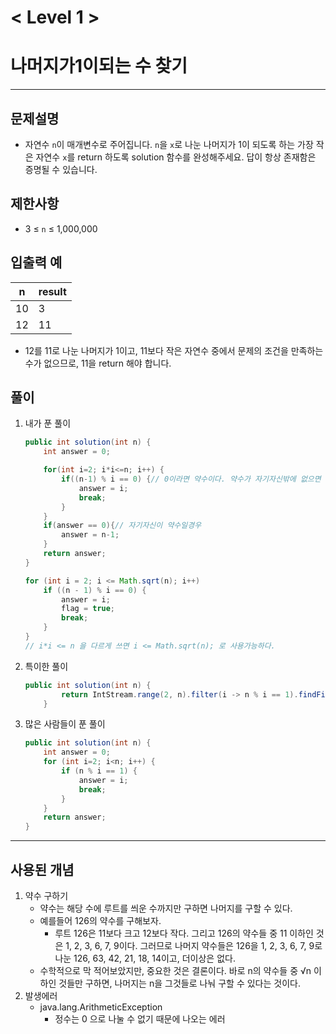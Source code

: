 

# < Level 1 > 

# 나머지가1이되는 수 찾기 

> 

---

## 문제설명 

- 자연수 `n`이 매개변수로 주어집니다. `n`을 `x`로 나눈 나머지가 1이 되도록 하는 가장 작은 자연수 `x`를 return 하도록 solution 함수를 완성해주세요. 답이 항상 존재함은 증명될 수 있습니다.


## 제한사항 

- 3 ≤ `n` ≤ 1,000,000

## 입출력 예

| n    | result |
| ---- | ------ |
| 10   | 3      |
| 12   | 11     |

- 12를 11로 나눈 나머지가 1이고, 11보다 작은 자연수 중에서 문제의 조건을 만족하는 수가 없으므로, 11을 return 해야 합니다.

## 풀이 

1. 내가 푼 풀이 

   ```java
   public int solution(int n) {
       int answer = 0;
   
       for(int i=2; i*i<=n; i++) {
           if((n-1) % i == 0) {// 0이라면 약수이다. 약수가 자기자신밖에 없으면 실행안됨 
               answer = i;
               break;
           }
       }
       if(answer == 0){// 자기자신이 약수일경우 
           answer = n-1;
       }
       return answer;
   }
   ```

   ``` java
   for (int i = 2; i <= Math.sqrt(n); i++)
       if ((n - 1) % i == 0) {
           answer = i;
           flag = true;
           break;
       }
   }
   // i*i <= n 을 다르게 쓰면 i <= Math.sqrt(n); 로 사용가능하다. 
   ```

   

2. 특이한 풀이 

   ```java
   public int solution(int n) {
           return IntStream.range(2, n).filter(i -> n % i == 1).findFirst().orElse(0);
       }
   ```

3. 많은 사람들이 푼 풀이 

   ```java
   public int solution(int n) {
       int answer = 0;
       for (int i=2; i<n; i++) {
           if (n % i == 1) {
               answer = i;
               break;
           } 
       }
       return answer;
   }
   ```

   


---

## 사용된 개념

1. 약수 구하기 
   - 약수는 해당 수에 루트를 씌운 수까지만 구하면 나머지를 구할 수 있다. 
   - 예를들어 126의 약수를 구해보자. 
     - 루트 126은 11보다 크고 12보다 작다. 그리고 126의 약수들 중 11 이하인 것은 1, 2, 3, 6, 7, 9이다. 그러므로 나머지 약수들은 126을 1, 2, 3, 6, 7, 9로 나눈 126, 63, 42, 21, 18, 14이고, 더이상은 없다.
   - 수학적으로 막 적어보았지만, 중요한 것은 결론이다. 바로 n의 약수들 중 √n 이하인 것들만 구하면, 나머지는 n을 그것들로 나눠 구할 수 있다는 것이다.
2. 발생에러 
   - java.lang.ArithmeticException
     - 정수는 0 으로 나눌 수 없기 때문에 나오는 에러 
